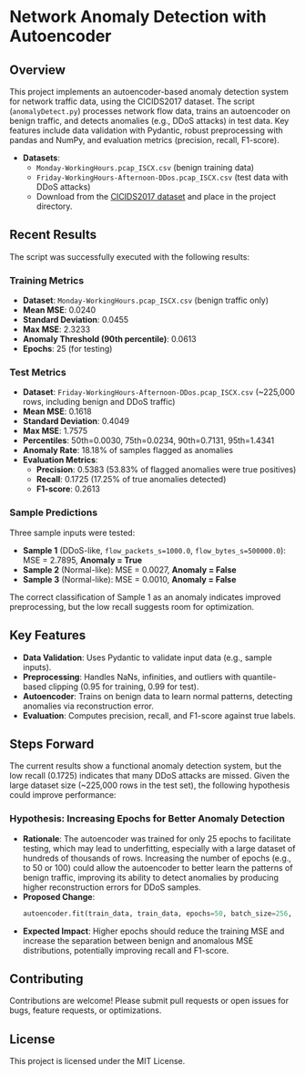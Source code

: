 # Network Anomaly Detection with Autoencoder

## Overview
This project implements an autoencoder-based anomaly detection system for network traffic data, using the CICIDS2017 dataset. The script (`anomalyDetect.py`) processes network flow data, trains an autoencoder on benign traffic, and detects anomalies (e.g., DDoS attacks) in test data. Key features include data validation with Pydantic, robust preprocessing with pandas and NumPy, and evaluation metrics (precision, recall, F1-score).

- **Datasets**:
  - `Monday-WorkingHours.pcap_ISCX.csv` (benign training data)
  - `Friday-WorkingHours-Afternoon-DDos.pcap_ISCX.csv` (test data with DDoS attacks)
  - Download from the [CICIDS2017 dataset](https://www.unb.ca/cic/datasets/ids-2017.html) and place in the project directory.

## Recent Results
The script was successfully executed with the following results:

### Training Metrics
- **Dataset**: `Monday-WorkingHours.pcap_ISCX.csv` (benign traffic only)
- **Mean MSE**: 0.0240
- **Standard Deviation**: 0.0455
- **Max MSE**: 2.3233
- **Anomaly Threshold (90th percentile)**: 0.0613
- **Epochs**: 25 (for testing)

### Test Metrics
- **Dataset**: `Friday-WorkingHours-Afternoon-DDos.pcap_ISCX.csv` (~225,000 rows, including benign and DDoS traffic)
- **Mean MSE**: 0.1618
- **Standard Deviation**: 0.4049
- **Max MSE**: 1.7575
- **Percentiles**: 50th=0.0030, 75th=0.0234, 90th=0.7131, 95th=1.4341
- **Anomaly Rate**: 18.18% of samples flagged as anomalies
- **Evaluation Metrics**:
  - **Precision**: 0.5383 (53.83% of flagged anomalies were true positives)
  - **Recall**: 0.1725 (17.25% of true anomalies detected)
  - **F1-score**: 0.2613

### Sample Predictions
Three sample inputs were tested:
- **Sample 1** (DDoS-like, `flow_packets_s=1000.0`, `flow_bytes_s=500000.0`): MSE = 2.7895, **Anomaly = True**
- **Sample 2** (Normal-like): MSE = 0.0027, **Anomaly = False**
- **Sample 3** (Normal-like): MSE = 0.0010, **Anomaly = False**

The correct classification of Sample 1 as an anomaly indicates improved preprocessing, but the low recall suggests room for optimization.

## Key Features
- **Data Validation**: Uses Pydantic to validate input data (e.g., sample inputs).
- **Preprocessing**: Handles NaNs, infinities, and outliers with quantile-based clipping (0.95 for training, 0.99 for test).
- **Autoencoder**: Trains on benign data to learn normal patterns, detecting anomalies via reconstruction error.
- **Evaluation**: Computes precision, recall, and F1-score against true labels.

## Steps Forward
The current results show a functional anomaly detection system, but the low recall (0.1725) indicates that many DDoS attacks are missed. Given the large dataset size (~225,000 rows in the test set), the following hypothesis could improve performance:

### Hypothesis: Increasing Epochs for Better Anomaly Detection
- **Rationale**: The autoencoder was trained for only 25 epochs to facilitate testing, which may lead to underfitting, especially with a large dataset of hundreds of thousands of rows. Increasing the number of epochs (e.g., to 50 or 100) could allow the autoencoder to better learn the patterns of benign traffic, improving its ability to detect anomalies by producing higher reconstruction errors for DDoS samples.
- **Proposed Change**:
  ```python
  autoencoder.fit(train_data, train_data, epochs=50, batch_size=256, validation_split=0.1, verbose=1)
  ```
- **Expected Impact**: Higher epochs should reduce the training MSE and increase the separation between benign and anomalous MSE distributions, potentially improving recall and F1-score.

## Contributing
Contributions are welcome! Please submit pull requests or open issues for bugs, feature requests, or optimizations.

## License
This project is licensed under the MIT License.